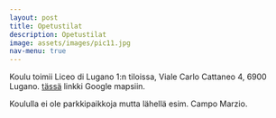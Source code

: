 ```yaml
---
layout: post
title: Opetustilat
description: Opetustilat
image: assets/images/pic11.jpg
nav-menu: true
---
```


Koulu toimii Liceo di Lugano 1:n tiloissa, Viale Carlo Cattaneo 4, 6900 Lugano. [tässä](https://maps.app.goo.gl/Ea31CW5t5V4qKFeC7) linkki Google mapsiin.
<p>
Koululla ei ole parkkipaikkoja mutta lähellä esim. Campo Marzio.
